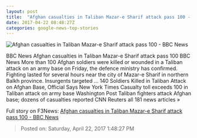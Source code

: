 ```yaml
---
layout: post
title:  "Afghan casualties in Taliban Mazar-e Sharif attack pass 100 - BBC News"
date: 2017-04-22 08:48:27Z
categories: google-news-top-stories
---
```


![Afghan casualties in Taliban Mazar-e Sharif attack pass 100 - BBC News](https://ichef.bbci.co.uk/news/1024/cpsprodpb/A2A2/production/_95743614_mazar_3.jpg)

BBC News Afghan casualties in Taliban Mazar-e Sharif attack pass 100 BBC News More than 100 Afghan soldiers were killed or wounded in a Taliban attack on an army base on Friday, the defence ministry has confirmed. Fighting lasted for several hours near the city of Mazar-e Sharif in northern Balkh province. Insurgents targeted ... 140 Soldiers Killed in Taliban Attack on Afghan Base, Official Says New York Times Casualty toll exceeds 100 in Taliban attack on army base Washington Post Taliban fighters attack Afghan base; dozens of casualties reported CNN Reuters all 181 news articles »


Full story on F3News: [Afghan casualties in Taliban Mazar-e Sharif attack pass 100 - BBC News](http://www.f3nws.com/n/Z4gWrD)

> Posted on: Saturday, April 22, 2017 1:48:27 PM

